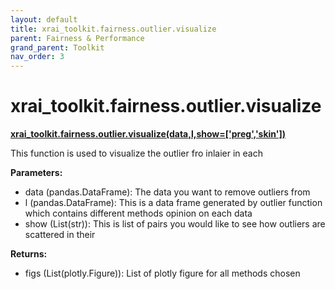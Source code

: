 ```yaml
---
layout: default
title: xrai_toolkit.fairness.outlier.visualize
parent: Fairness & Performance
grand_parent: Toolkit
nav_order: 3
---
```


# xrai_toolkit.fairness.outlier.visualize
**[xrai_toolkit.fairness.outlier.visualize(data,l,show=['preg','skin'])](https://github.com/gaberamolete/XRAIToolkit/blob/main/fairness/outlier.py)**


This function is used to visualize the outlier fro inlaier in each


**Parameters:**
- data (pandas.DataFrame): The data you want to remove outliers from
- l (pandas.DataFrame): This is a data frame generated by outlier function which contains different methods opinion on each data
- show (List(str)): This is list of pairs you would like to see how  outliers are scattered in their 

**Returns:**
- figs (List(plotly.Figure)): List of plotly figure for all methods chosen
